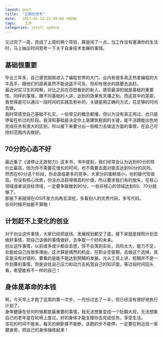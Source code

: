 ```yaml
---
layout: post
title:  "近期的思考"
date:   2017-01-14 22:49:00 +0800
tags:    工作
categories: jekyll update
---
```


又过完了一周，完成了上周的两个项目，算是闲了一点。当工作没有塞满你的生活时，马上抽出时间思考一下关于自身技术发展的事情。

<h2>基础很重要</h2>

毕业三年多，自己感觉刚刚进入了编程世界的大门，业内有很多真正热爱编程的大牛高手，跟他们的距离虽然不能说遥不可及，但却有很长的路要去追赶。<br>
最近对实习生的观察，对比之前在百田看到的新人，感受最深的就是基础的重要性。同样的事情，跟不同基础的人讲，达到的效果有天壤之别。而这其中的差距，我觉得是可以通过一段时间的实践去弥补的，关键是用正确的方式，花足够的时间去做。<br>
我时常感觉自己基础不扎实，一些常见的概念都懂，但以为没有真正用过，也只是停留在听过的阶段。我深知基础是决定你上层建筑稳固的关键，能干活跟能出色地完成任务有很大的区别，所以接下来要分出一些精力去做这方面的事情，在自己可控的范围内去做好。

<h2>70分的心态不好</h2>

最近看了《请停止无效努力》这本书，书中提到，我们经常会认为达到60分的性价比最高，因为你不需要花很长的时间，也不需要去面对能否达到90分的风险。然而在60分这个阶段，你会面临更多的竞争，大家分的蛋糕很小，你的替代性很高，你没有核心优势，你没办法获得很高的价值。所以要求我们有的放矢，在核心领域或者说目标领域，一定要争取做到90分，一些非核心的领域达到60、70分就够了。<br>
那接下来就得在iOS开发方向再去深挖，多看别人的优秀代码，多写代码。<br>
任何时候开始都不算晚！

<h2>计划赶不上变化的创业</h2>

对于创业这件事情，大家已经把底线、发展规划都交了底，接下来就是按照计划去做好事情，把自己该做的事情做好，去争取一个好的未来。<br>
创业这件事情，以前或多或少都会去想，但不会落到实处，风险太大，能力不足，总能给自己找很多理由。这次算是偶然的机会，在职业空窗期，去做这个选择，其实是没有对错的，要看的是能不能达到预期的发展。光从工资上讲，短期并不是一件划算的事情，但是会给自己压力和动力去拓宽自己的知识面，等过段时间回头看，希望能有不一样的自己！

<h2>身体是革命的本钱</h2>

啊，今天早上才跑了这周的第一次步，一月份过去了一半，但已经没有很好地执行计划了。<br>
身体健康在任何时候都是最重要的事情，我无法想象变成一个肚腩大叔，无法想象自己的老年是在轮椅上度过。好的身体才能支撑你去完成任务，享受生活。<br>
该花的时间不能省，每天的俯卧撑不能断，该跑的步不能停，一定要在附近找一家健身房，把自己的身体操练起来！
